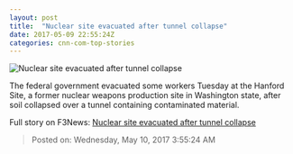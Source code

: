 ```yaml
---
layout: post
title:  "Nuclear site evacuated after tunnel collapse"
date: 2017-05-09 22:55:24Z
categories: cnn-com-top-stories
---
```


![Nuclear site evacuated after tunnel collapse](http://i2.cdn.cnn.com/cnnnext/dam/assets/130215162147-hanford-nuclear-reservation-disposal-facility-super-tease.jpg)

The federal government evacuated some workers Tuesday at the Hanford Site, a former nuclear weapons production site in Washington state, after soil collapsed over a tunnel containing contaminated material.


Full story on F3News: [Nuclear site evacuated after tunnel collapse](http://www.f3nws.com/n/WsMSxD)

> Posted on: Wednesday, May 10, 2017 3:55:24 AM
